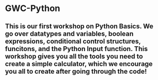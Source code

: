 # GWC-Python
## This is our first workshop on Python Basics. We go over datatypes and variables, boolean expressions, conditional control structures, funcitons, and the Python Input function. This workshop gives you all the tools you need to create a simple calculator, which we encourage you all to create after going through the code!
